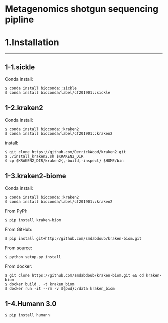 Metagenomics shotgun sequencing pipline
===========


# 1.Installation
------------
## 1-1.sickle
Conda install:

    $ conda install bioconda::sickle
    $ conda install bioconda/label/cf201901::sickle


## 1-2.kraken2
Conda install:

    $ conda install bioconda::kraken2
    $ conda install bioconda/label/cf201901::kraken2
   install:  
   
    $ git clone https://github.com/DerrickWood/kraken2.git
    $ ./install_kraken2.sh $KRAKEN2_DIR
    $ cp $KRAKEN2_DIR/kraken2{,-build,-inspect} $HOME/bin
    
    
## 1-3.kraken2-biome
Conda install:

    $ conda install bioconda::kraken2
    $ conda install bioconda/label/cf201901::kraken2
    
From PyPI:

    $ pip install kraken-biom

From GitHub:


    $ pip install git+http://github.com/smdabdoub/kraken-biom.git

From source:

    $ python setup.py install

From docker:

    $ git clone https://github.com/smdabdoub/kraken-biom.git && cd kraken-biom
    $ docker build . -t kraken_biom
    $ docker run -it --rm -v ${pwd}:/data kraken_biom


## 1-4.Humann 3.0
    $ pip install humann
